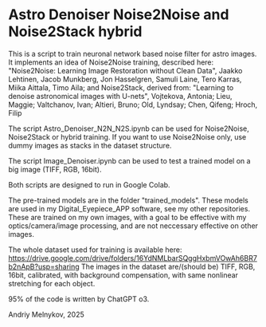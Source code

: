 # Astro Denoiser Noise2Noise and Noise2Stack hybrid

This is a script to train neuronal network based noise filter for astro images.
It implements an idea of Noise2Noise training, described here:
"Noise2Noise: Learning Image Restoration without Clean Data", Jaakko Lehtinen, Jacob Munkberg, Jon Hasselgren, Samuli Laine, Tero Karras, Miika Aittala, Timo Aila;
and Noise2Stack, derived from:
"Learning to denoise astronomical images with U-nets", Vojtekova, Antonia; Lieu, Maggie; Valtchanov, Ivan; Altieri, Bruno; Old, Lyndsay; Chen, Qifeng; Hroch, Filip


The script Astro_Denoiser_N2N_N2S.ipynb can be used for Noise2Noise, Noise2Stack or hybrid training.
If you want to use Noise2Noise only, use dummy images as stacks in the dataset structure.

The script Image_Denoiser.ipynb can be used to test a trained model on a big image (TIFF, RGB, 16bit).

Both scripts are designed to run in Google Colab.

The pre-trained models are in the folder "trained_models". These models are used in my Digital_Eyepiece_APP software, see my other repositories. These are trained on my own images, with a goal to be effective with my optics/camera/image processing, and are not neccessary effective on other images.

The whole dataset used for training is available here: https://drive.google.com/drive/folders/16YdNMLbarSQggHxbmVOwAh6BR7b2nApB?usp=sharing
The images in the dataset are/(should be) TIFF, RGB, 16bit, calibrated, with background compensation, with same nonlinear stretching for each object.

95% of the code is written by ChatGPT o3.

Andriy Melnykov, 2025
